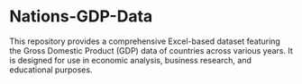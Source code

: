 # Nations-GDP-Data
This repository provides a comprehensive Excel-based dataset featuring the Gross Domestic Product (GDP) data of countries across various years. It is designed for use in economic analysis,  business research, and educational purposes.
